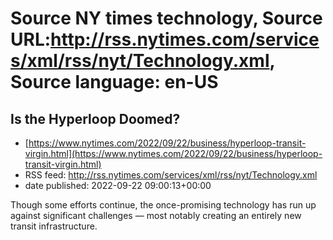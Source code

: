 # Source NY times technology, Source URL:http://rss.nytimes.com/services/xml/rss/nyt/Technology.xml, Source language: en-US

## Is the Hyperloop Doomed?
 - [https://www.nytimes.com/2022/09/22/business/hyperloop-transit-virgin.html](https://www.nytimes.com/2022/09/22/business/hyperloop-transit-virgin.html)
 - RSS feed: http://rss.nytimes.com/services/xml/rss/nyt/Technology.xml
 - date published: 2022-09-22 09:00:13+00:00

Though some efforts continue, the once-promising technology has run up against significant challenges — most notably creating an entirely new transit infrastructure.
